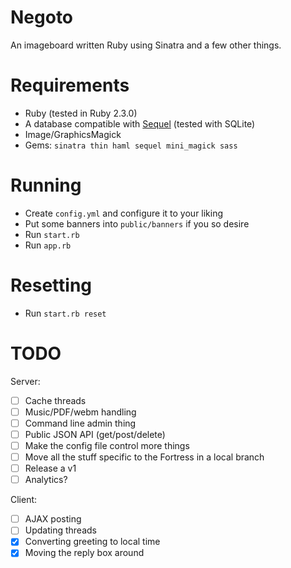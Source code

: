 # Negoto
An imageboard written Ruby using Sinatra and a few other things.

# Requirements
* Ruby (tested in Ruby 2.3.0)
* A database compatible with [Sequel](http://sequel.jeremyevans.net) (tested with SQLite)
* Image/GraphicsMagick
* Gems: `sinatra thin haml sequel mini_magick sass`

# Running
* Create `config.yml` and configure it to your liking
* Put some banners into `public/banners` if you so desire
* Run `start.rb`
* Run `app.rb`

# Resetting
* Run `start.rb reset`

# TODO
Server:

- [ ] Cache threads
- [ ] Music/PDF/webm handling
- [ ] Command line admin thing
- [ ] Public JSON API (get/post/delete)
- [ ] Make the config file control more things
- [ ] Move all the stuff specific to the Fortress in a local branch
- [ ] Release a v1
- [ ] Analytics?

Client:

- [ ] AJAX posting
- [ ] Updating threads
- [X] Converting greeting to local time
- [X] Moving the reply box around
